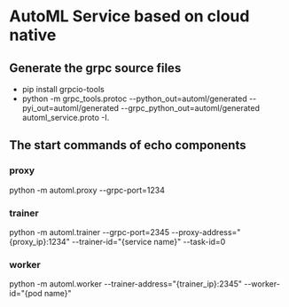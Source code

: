# AutoML Service based on cloud native

## Generate the grpc source files

- pip install grpcio-tools
- python -m grpc_tools.protoc  --python_out=automl/generated --pyi_out=automl/generated --grpc_python_out=automl/generated automl_service.proto -I.

## The start commands of echo components

### proxy
python -m automl.proxy --grpc-port=1234

### trainer
python -m automl.trainer --grpc-port=2345 --proxy-address="{proxy_ip}:1234" --trainer-id="{service name}" --task-id=0
### worker
python -m automl.worker --trainer-address="{trainer_ip}:2345" --worker-id="{pod name}"
